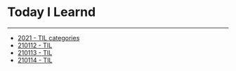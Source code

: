 # Today I Learnd
---
- [2021 - TIL categories](https://codingppushu.github.io/categories/TIL/)
- [210112 - TIL](https://codingppushu.github.io/2021/01/12/TIL(Today%20I%20learned)-START/)
- [210113 - TIL](https://codingppushu.github.io/2021/01/13/TIL-210113/)
- [210114 - TIL](https://codingppushu.github.io/2021/01/14/TIL-210114/)
